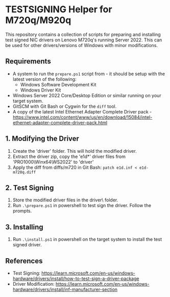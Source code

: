 # TESTSIGNING Helper for M720q/M920q
This repository contains a collection of scripts for preparing and installing test signed NIC drivers on Lenovo M720q's running Server 2022. This can be used for other drivers/versions of Windows with minor modifications.

## Requirements
- A system to run the `prepare.ps1` script from - it should be setup with the latest version of the following:
    - Windows Software Development Kit
    - Windows Driver Kit
- Windows Server 2022 Core/Desktop Edition or similar running on your target system.
- GitSCM with Git Bash or Cygwin for the `diff` tool.
- A copy of the latest Intel Ethernet Adapter Complete Driver pack - https://www.intel.com/content/www/us/en/download/15084/intel-ethernet-adapter-complete-driver-pack.html

## 1. Modifying the Driver
1. Create the 'driver' folder. This will hold the modified driver.
2. Extract the driver zip, copy the 'e1d*' driver files from 'PRO1000\Winx64\WS2022' to 'driver\'
3. Apply the diff from diffs/m720 in Git Bash: `patch e1d.inf < e1d-m720q.diff`

## 2. Test Signing
1. Store the modified driver files in the driver\ folder.
2. Run `.\prepare.ps1` in powershell to test sign the driver. Follow the prompts.

## 3. Installing
1. Run `.\install.ps1` in powershell on the target system to install the test signed driver.

## References
- Test Signing: https://learn.microsoft.com/en-us/windows-hardware/drivers/install/how-to-test-sign-a-driver-package
- Driver Modification: https://learn.microsoft.com/en-us/windows-hardware/drivers/install/inf-manufacturer-section